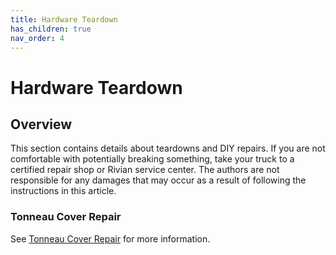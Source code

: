 ```yaml
---
title: Hardware Teardown
has_children: true
nav_order: 4
---
```


# Hardware Teardown

## Overview

This section contains details about teardowns and DIY repairs. If you are not comfortable with potentially breaking something, take your truck to a certified repair shop or Rivian service center. The authors are not responsible for any damages that may occur as a result of following the instructions in this article.

### Tonneau Cover Repair
See [Tonneau Cover Repair](/teardown/tonneau/) for more information.